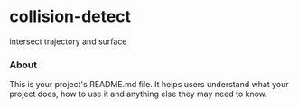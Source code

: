 # collision-detect

intersect trajectory and surface

### About

This is your project's README.md file. It helps users understand what your
project does, how to use it and anything else they may need to know.
